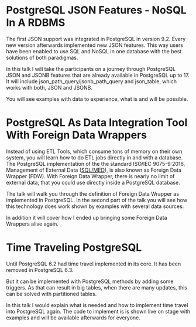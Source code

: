 # PostgreSQL JSON Features - NoSQL In A RDBMS

The first JSON support was integrated in PostgreSQL in version 9.2. Every new version afterwards implemented new JSON features. This way users have been enabled to use SQL and NoSQL in one database with the best solutions of both paradigmas.

In this talk I will take the participants on a journey through PostgreSQL JSON and JSONB features that are already available in PostgreSQL up to 17.<br />
It will include json_path_query/jsonb_path_query and json_table, which works with both, JSON and JSONB.

You will see examples with data to experience, what is and will be possible.


# PostgreSQL As Data Integration Tool With Foreign Data Wrappers

Instead of using ETL Tools, which consume tons of memory on their own system, you will learn how to do ETL jobs directly in and with a database.
The PostgreSQL implementation of the the standard ISO/IEC 9075-9:2016, Management of External Data ([SQL/MED](https://www.iso.org/standard/63476.html)), is also known as Foreign Data Wrapper (FDW). With Foreign Data Wrapper, there is nearly no limit of external data, that you could use directly inside a PostgreSQL database.

The talk will walk you through the definition of Foreign Data Wrapper as implemented in PostgreSQL.
In the second part of the talk you will see how this technology does work shown by examples with several data sources.

In addition it will cover how I ended up bringing some Foreign Data Wrappers alive again.

# Time Traveling PostgreSQL

Until PostgreSQL 6.2 had time travel implemented in its core. It has been removed in PostgreSQL 6.3.

But it can be implemented with PostgreSQL methods by adding some triggers. As that can result in big tables, when there are many updates, this can be solved with partitioned tables.

In this talk I would explain what is needed and how to implement time travel into PostgreSQL again. The code to implement is is shown live on stage with examples and will be available afterwards for everyone.
